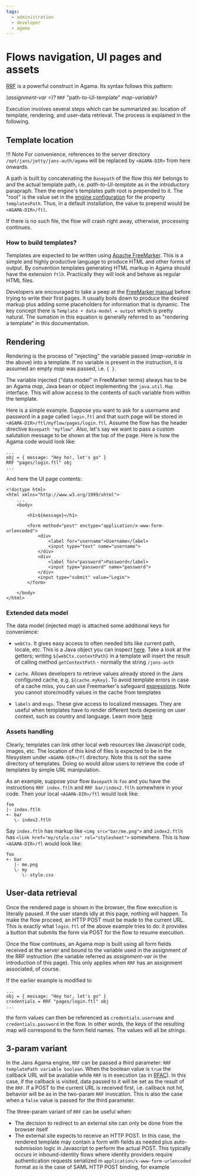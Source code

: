 ```yaml
---
tags:
  - administration
  - developer
  - agama
---
```


# Flows navigation, UI pages and assets

[RRF](../../../agama/language-reference.md#rrf) is a powerful construct in Agama. Its syntax follows this pattern:

(_assignment-var_ =)? `RRF` "path-to-UI-template" _map-variable_?

Execution involves several steps which can be summarized as: location of template, rendering, and user-data retrieval. The process is explained in the following.

## Template location

!!! Note
    For convenience, references to the server directory `/opt/jans/jetty/jans-auth/agama` will be replaced by `<AGAMA-DIR>` from here onwards.

A path is built by concatenating the `Basepath` of the flow this `RRF` belongs to and the actual template path, i.e. _path-to-UI-template_ as in the introductory parapraph. Then the engine's templates path root is prepended to it. The "root" is the value set in the [engine configuration](./engine-bridge-config.md#engine-configuration) for the property `templatesPath`. Thus, in a default installation, the value to prepend would be `<AGAMA-DIR>/ftl`.

If there is no such file, the flow will crash right away, otherwise, processing continues.

### How to build templates?

Templates are expected to be written using [Apache FreeMarker](https://freemarker.apache.org/docs/index.html). This is a simple and highly productive language to produce HTML and other forms of output. By convention templates generating HTML markup in Agama should have the extension `ftlh`. Practically they will look and behave as regular HTML files.  

Developers are encouraged to take a peep at the [FreeMarker manual](https://freemarker.apache.org/docs/index.html) before trying to write their first pages. It usually boils down to produce the desired markup plus adding some placeholders for information that is dynamic. The key concept there is `Template + data-model = output` which is pretty natural. The sumation in this equation is generally referred to as "rendering a template" in this documentation.

## Rendering

Rendering is the process of "injecting" the variable passed (_map-variable_ in the above) into a template. If no variable is present in the instruction, it is assumed an empty _map_ was passed, i.e. `{ }`. 

The variable injected ("data model" in FreeMarker terms) always has to be an Agama _map_, Java bean or object implementing the `java.util.Map` interface. This will allow access to the contents of such variable from within the template.

Here is a simple example. Suppose you want to ask for a username and password in a page called `login.ftl` and that such page will be stored in `<AGAMA-DIR>/ftl/myflow/pages/login.ftl`. Assume the flow has the header directive `Basepath "myflow"`. Also, let's say we want to pass a custom salutation message to be shown at the top of the page. Here is how the Agama code would look like:

```
...
obj = { message: "Hey ho!, let's go" }
RRF "pages/login.ftl" obj
...
```

And here the UI page contents:

```
<!doctype html>
<html xmlns="http://www.w3.org/1999/xhtml">
    ...
    <body>
    
        <h1>${message}</h1>			

        <form method="post" enctype="application/x-www-form-urlencoded">
            <div>
                <label for="username">Username</label>
        		<input type="text" name="username">
            </div>
            <div>
                <label for="password">Password</label>
                <input type="password" name="password">
            </div>
			<input type="submit" value="Login">
        </form>

    </body>
</html>
```

### Extended data model

The data model (injected _map_) is attached some additional keys for convenience:

- `webCtx`. It gives easy access to often needed bits like current path, locale, etc. This is a Java object you can inspect [here](https://github.com/JanssenProject/jans/blob/main/jans-auth-server/agama/engine/src/main/java/io/jans/agama/engine/service/WebContext.java). Take a look at the getters; writing `${webCtx.contextPath}` in a template will insert the result of calling method `getContextPath` - normally the string `/jans-auth`

- `cache`. Allows developers to retrieve values already stored in the Jans configured cache, e.g. `${cache.myKey}`. To avoid template errors in case of a cache miss, you can use Freemarker's safeguard [expressions](https://freemarker.apache.org/docs/dgui_template_exp.html#dgui_template_exp_missing). Note you cannot store/modify values in the cache from templates

- `labels` and `msgs`. These give access to localized messages. They are useful when templates have to render different texts depening on user context, such as country and language. Learn more [here](./advanced-usages.md#localization-and-internationalization)

### Assets handling

Clearly, templates can link other local web resources like Javascript code, images, etc. The location of this kind of files is expected to be in the filesystem under `<AGAMA-DIR>/fl` directory. Note this is not the same directory of templates. Doing so would allow users to retrieve the code of templates by simple URL manipulation.

As an example, suppose your flow `Basepath` is `foo` and you have the instructions `RRF index.ftlh` and `RRF bar/index2.ftlh` somewhere in your code. Then your local `<AGAMA-DIR>/ftl` would look like:

```
foo
|- index.ftlh
+- bar
   \- index2.ftlh

```

Say `index.ftlh` has markup like `<img src="bar/me.png">` and `index2.ftlh` has `<link href="my/style.css" rel="stylesheet">` somewhere. This is how `<AGAMA-DIR>/fl` would look like:

```
foo
+- bar
   |- me.png
   \- my
      \- style.css
```

## User-data retrieval

Once the rendered page is shown in the browser, the flow execution is literally paused. If the user stands idly at this page, nothing will happen. To make the flow proceed, an HTTP POST must be made to the current URL. This is exactly what `login.ftl` of the above example tries to do: it provides a button that submits the form via POST for the flow to resume execution.  

Once the flow continues, an Agama _map_ is built using all form fields received at the server and bound to the variable used in the assignment of the RRF instruction (the variable referred as _assignment-var_ in the introduction of this page). This only applies when `RRF` has an assignment associated, of course.  

If the earlier example is modified to

```
...
obj = { message: "Hey ho!, let's go" }
credentials = RRF "pages/login.ftl" obj
...
```

the form values can then be referenced as `credentials.username` and `credentials.password` in the flow. In other words, the keys of the resulting map will correspond to the form field names. The values will all be _strings_.

## 3-param variant

In the Jans Agama engine, `RRF` can be passed a third parameter: `RRF templatePath variable boolean`. When the boolean value is `true` the callback URL will be available while `RRF` is in execution (as in [RFAC](./jans-agama-engine.md#rfac-and-callback-url)). In this case, if the callback is visited, data passed to it will be set as the result of the `RRF`. If a POST to the current URL is received first, i.e. callback not hit, behavior will be as in the two-param `RRF` invocation. This is also the case when a `false` value is passed for the third parameter.

The three-param variant of `RRF` can be useful when:

- The decision to redirect to an external site can only be done from the browser itself
- The external site expects to receive an HTTP POST. In this case, the rendered template may contain a form with fields as needed plus auto-submission logic in Javascript to perform the actual POST. This typically occurs in inbound-identity flows where identity providers require authentication requests serialized in `application/x-www-form-urlencoded` format as is the case of SAML HTTP POST binding, for example

